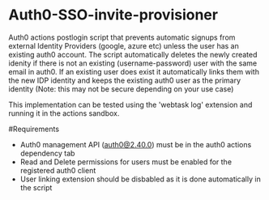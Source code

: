# Auth0-SSO-invite-provisioner
Auth0 actions postlogin script that prevents automatic signups from external Identity Providers (google, azure etc) unless the user has an existing auth0 account.
The script automatically deletes the newly created idenity if there is not an existing (username-password) user with the same email in auth0. If an existing user does 
exist it automatically links them with the new IDP identity and keeps the existing auth0 user as the primary identity (Note: this may not be secure depending on your use case)

This implementation can be tested using the 'webtask log' extension and running it in the actions sandbox.

#Requirements
- Auth0 management API (auth0@2.40.0) must be in the auth0 actions dependency tab 
- Read and Delete permissions for users must be enabled for the registered auth0 client
- User linking extension should be disbabled as it is done automatically in the script
